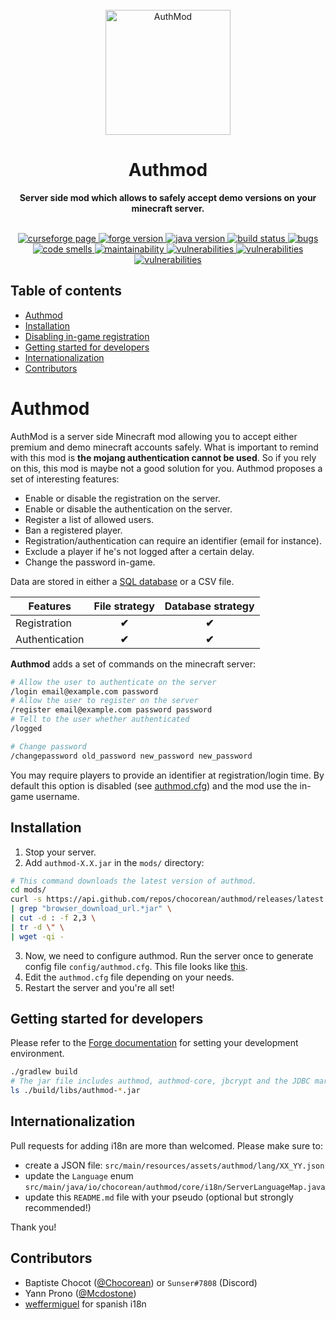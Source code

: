 <div align="center">
<br>
<img
    alt="AuthMod"
    src="./src/main/resources/logo.png"
    width=200px
/>
<br/>
<h1>Authmod</h1>
<strong>Server side mod which allows to safely accept demo versions on your minecraft server.</strong>
</div>
<br/>
<p align="center">
<a href="https://www.curseforge.com/minecraft/mc-mods/authmod" target="_blank">
    <img src="https://cf.way2muchnoise.eu/full_authmod_downloads(555-FF4C05-FFF-00000000-FFF).svg" alt="curseforge page"/>
</a>
<a href="https://files.minecraftforge.net/net/minecraftforge/forge/index_1.12.2.html" target="_blank">
    <img src="https://img.shields.io/badge/forge%20version-1.12.2-blue.svg" alt="forge version"/>
</a>
<a href="https://www.java.com/en/download/help/java8.html" target="_blank">
    <img src="https://img.shields.io/badge/java-1.8-blue.svg" alt="java version" />
</a>
<a href="https://github.com/Chocorean/authmod/actions" target="_blank">
    <img src="https://github.com/Chocorean/authmod/workflows/build/badge.svg?branch=master" alt="build status"/>
</a>
<a href="https://sonarcloud.io/dashboard?id=Chocorean_authmod-core" target="_blank">
    <img src="https://sonarcloud.io/api/project_badges/measure?project=Chocorean_authmod-core&metric=bugs" alt="bugs"/>
</a>
<a href="https://sonarcloud.io/dashboard?id=Chocorean_authmod-core" target="_blank">
    <img src="https://sonarcloud.io/api/project_badges/measure?project=Chocorean_authmod-core&metric=code_smells" alt="code smells"/>
</a>
<a href="https://sonarcloud.io/dashboard?id=Chocorean_authmod-core" target="_blank">
    <img src="https://sonarcloud.io/api/project_badges/measure?project=Chocorean_authmod-core&metric=sqale_rating" alt="maintainability" />
</a>
<a href="https://sonarcloud.io/dashboard?id=Chocorean_authmod-core" target="_blank">
    <img src="https://sonarcloud.io/api/project_badges/measure?project=Chocorean_authmod-core&metric=vulnerabilities" alt="vulnerabilities" />
</a>
<a href="https://lgtm.com/projects/g/Chocorean/authmod-core/alerts/" target="_blank">
    <img src="https://img.shields.io/lgtm/alerts/g/Chocorean/authmod-core.svg?logo=lgtm&logoWidth=18" alt="vulnerabilities" />
</a>
<a href="https://lgtm.com/projects/g/Chocorean/authmod/alerts/" target="_blank">
    <img src="https://img.shields.io/lgtm/alerts/g/Chocorean/authmod.svg?logo=lgtm&logoWidth=18" alt="vulnerabilities" />
</a>
</p>


## Table of contents

- [Authmod](#authmod)
- [Installation](#installation)
- [Disabling in-game registration](#disabling-in-game-registration)
- [Getting started for developers](#getting-started-for-developers)
- [Internationalization](#internationalization)
- [Contributors](#contributors)


# Authmod

AuthMod is a server side Minecraft mod allowing you to accept either premium and demo minecraft accounts safely. What is important to remind with this mod is **the mojang authentication cannot be used**. So if you rely on this, this mod is maybe not a good solution for you. Authmod proposes a set of interesting features:

- Enable or disable the registration on the server.
- Enable or disable the authentication on the server.
- Register a list of allowed users.
- Ban a registered player.
- Registration/authentication can require an identifier (email for instance).
- Exclude a player if he's not logged after a certain delay.
- Change the password in-game.

Data are stored in either a [SQL database](./docker/init.sql) or a CSV file.

| Features       | File strategy | Database strategy |
| -------------- | :-----------: | :---------------: |
| Registration   |     **✔**     |       **✔**       |
| Authentication |     **✔**     |       **✔**       |

**Authmod** adds a set of commands on the minecraft server:
```bash
# Allow the user to authenticate on the server
/login email@example.com password
# Allow the user to register on the server
/register email@example.com password password
# Tell to the user whether authenticated
/logged

# Change password
/changepassword old_password new_password new_password
```

You may require players to provide an identifier at registration/login time.
By default this option is disabled (see [authmod.cfg](./src/main/resources/authmod.cfg)) and
the mod use the in-game username.


## Installation

1. Stop your server.
2. Add `authmod-X.X.jar` in the `mods/` directory:

```bash
# This command downloads the latest version of authmod.
cd mods/
curl -s https://api.github.com/repos/chocorean/authmod/releases/latest \
| grep "browser_download_url.*jar" \
| cut -d : -f 2,3 \
| tr -d \" \
| wget -qi -
```
3. Now, we need to configure authmod. Run the server once to generate config file `config/authmod.cfg`. This file looks like [this](src/main/resources/authmod.cfg).
4. Edit the `authmod.cfg` file depending on your needs.
5. Restart the server and you're all set!


## Getting started for developers

Please refer to the [Forge documentation](https://mcforge.readthedocs.io/en/latest/gettingstarted/) for setting your development environment.
```bash
./gradlew build
# The jar file includes authmod, authmod-core, jbcrypt and the JDBC mariaDB driver
ls ./build/libs/authmod-*.jar
```

## Internationalization

Pull requests for adding i18n are more than welcomed. Please make sure to:
- create a JSON file: `src/main/resources/assets/authmod/lang/XX_YY.json`
- update the `Language` enum `src/main/java/io/chocorean/authmod/core/i18n/ServerLanguageMap.java`
- update this `README.md` file with your pseudo (optional but strongly recommended!)

Thank you!

## Contributors

- Baptiste Chocot ([@Chocorean](https://www.github.com/Chocorean/)) or `Sunser#7808` (Discord)
- Yann Prono ([@Mcdostone](https://www.github.com/Mcdostone/))
- [weffermiguel](https://www.curseforge.com/members/weffermiguel) for spanish i18n
